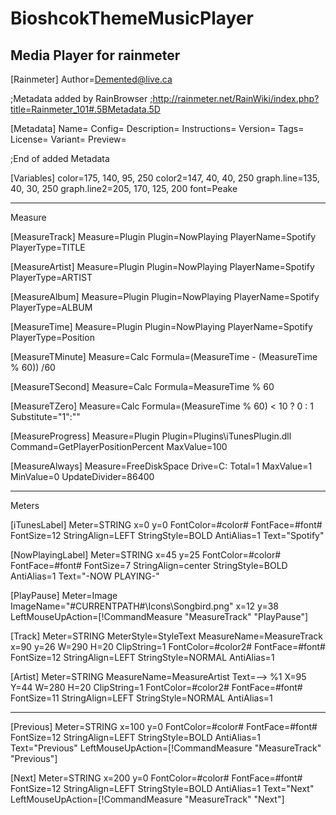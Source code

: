 BioshcokThemeMusicPlayer
========================

Media Player for rainmeter
------------------------------------------
[Rainmeter]
Author=Demented@live.ca

;Metadata added by RainBrowser
;http://rainmeter.net/RainWiki/index.php?title=Rainmeter_101#.5BMetadata.5D

[Metadata]
Name=
Config=
Description=
Instructions=
Version=
Tags=
License=
Variant=
Preview=

;End of added Metadata

[Variables]
color=175, 140, 95, 250
color2=147, 40, 40, 250
graph.line=135, 40, 30, 250
graph.line2=205, 170, 125, 200
font=Peake

------------------------------------------
Measure

[MeasureTrack]
Measure=Plugin
Plugin=NowPlaying
PlayerName=Spotify
PlayerType=TITLE

[MeasureArtist]
Measure=Plugin
Plugin=NowPlaying
PlayerName=Spotify
PlayerType=ARTIST

[MeasureAlbum]
Measure=Plugin
Plugin=NowPlaying
PlayerName=Spotify
PlayerType=ALBUM

[MeasureTime]
Measure=Plugin
Plugin=NowPlaying
PlayerName=Spotify
PlayerType=Position

[MeasureTMinute]
Measure=Calc
Formula=(MeasureTime - (MeasureTime % 60)) /60

[MeasureTSecond]
Measure=Calc
Formula=MeasureTime % 60

[MeasureTZero]
Measure=Calc
Formula=(MeasureTime % 60) < 10 ? 0 : 1
Substitute="1":""

[MeasureProgress]
Measure=Plugin
Plugin=Plugins\iTunesPlugin.dll
Command=GetPlayerPositionPercent
MaxValue=100

[MeasureAlways]
Measure=FreeDiskSpace
Drive=C:
Total=1
MaxValue=1
MinValue=0
UpdateDivider=86400

------------------------------------------
Meters

[iTunesLabel]
Meter=STRING
x=0
y=0
FontColor=#color#
FontFace=#font#
FontSize=12
StringAlign=LEFT
StringStyle=BOLD
AntiAlias=1
Text="Spotify"

[NowPlayingLabel]
Meter=STRING
x=45
y=25
FontColor=#color#
FontFace=#font#
FontSize=7
StringAlign=center
StringStyle=BOLD
AntiAlias=1
Text="-NOW PLAYING-"

[PlayPause]
Meter=Image
ImageName="#CURRENTPATH#\Icons\Songbird.png"
x=12
y=38
LeftMouseUpAction=[!CommandMeasure "MeasureTrack" "PlayPause"]

[Track]
Meter=STRING
MeterStyle=StyleText
MeasureName=MeasureTrack
x=90
y=26
W=290
H=20
ClipString=1
FontColor=#color2#
FontFace=#font#
FontSize=12
StringAlign=LEFT
StringStyle=NORMAL
AntiAlias=1

[Artist]
Meter=STRING
MeasureName=MeasureArtist
Text=--> %1
X=95
Y=44
W=280
H=20
ClipString=1
FontColor=#color2#
FontFace=#font#
FontSize=11
StringAlign=LEFT
StringStyle=NORMAL
AntiAlias=1

------------------------------------------

[Previous]
Meter=STRING
x=100
y=0
FontColor=#color#
FontFace=#font#
FontSize=12
StringAlign=LEFT
StringStyle=BOLD
AntiAlias=1
Text="Previous"
LeftMouseUpAction=[!CommandMeasure "MeasureTrack" "Previous"]

[Next]
Meter=STRING
x=200
y=0
FontColor=#color#
FontFace=#font#
FontSize=12
StringAlign=LEFT
StringStyle=BOLD
AntiAlias=1
Text="Next"
LeftMouseUpAction=[!CommandMeasure "MeasureTrack" "Next"]
